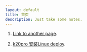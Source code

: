 ```yaml
---
layout: default
title: 首页
description: Just take some notes.
---
```


1. [Link to another page](./another-page.html).

2. [k20pro 安装Linux deploy](./docs/k20pro_linux_deploy.md).


